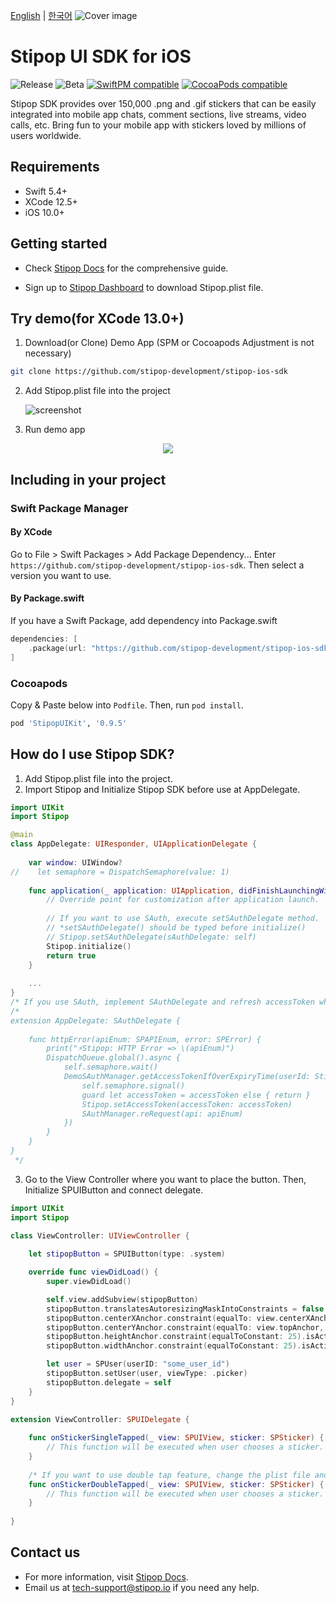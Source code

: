 [English](./README.md) | [한국어](./README.kr.md)
![Cover image](https://user-images.githubusercontent.com/30883319/139041228-f88b6e2f-4523-4d56-913e-927956e88dc6.png)

# Stipop UI SDK for iOS

![Release](https://img.shields.io/github/v/release/stipop-development/stipop-ios-sdk?sort=semver&style=flat&label=release)
![Beta](https://img.shields.io/github/v/release/stipop-development/stipop-ios-sdk?include_prereleases&sort=semver&style=flat&label=beta)
[![SwiftPM compatible](https://img.shields.io/badge/SwiftPM-compatible-green.svg?style=flat)](https://swift.org/package-manager/)
[![CocoaPods compatible](https://img.shields.io/badge/CocoaPods-compatible-green.svg?style=flat)](https://cocoapods.org/pods/Stipop)

Stipop SDK provides over 150,000 .png and .gif stickers that can be easily integrated into mobile app chats, comment sections, live streams, video calls, etc. Bring fun to your mobile app with stickers loved by millions of users worldwide.

## Requirements

- Swift 5.4+
- XCode 12.5+
- iOS 10.0+

## Getting started

- Check [Stipop Docs](https://docs.stipop.io/en/sdk/ios/get-started/quick-start) for the comprehensive guide.

- Sign up to [Stipop Dashboard](https://dashboard.stipop.io/create-application) to download Stipop.plist file.

## Try demo(for XCode 13.0+)

1. Download(or Clone) Demo App
   (SPM or Cocoapods Adjustment is not necessary)

```bash
git clone https://github.com/stipop-development/stipop-ios-sdk
```

2. Add Stipop.plist file into the project

   ![screenshot](https://user-images.githubusercontent.com/30883319/138623975-d5666bad-e0b4-405b-beaf-ed233e376135.png)

3. Run demo app

<p align="center"><img src="https://user-images.githubusercontent.com/30883319/139041399-d4aee7d3-387f-4f9e-a045-f239a0cc2918.png"></p>

## Including in your project

### Swift Package Manager

#### By XCode

Go to File > Swift Packages > Add Package Dependency...
Enter `https://github.com/stipop-development/stipop-ios-sdk`. Then select a version you want to use.

#### By Package.swift

If you have a Swift Package, add dependency into Package.swift

```swift
dependencies: [
    .package(url: "https://github.com/stipop-development/stipop-ios-sdk.git", .upToNextMajor(from: "0.9.5"))
]
```

### Cocoapods

Copy & Paste below into `Podfile`. Then, run `pod install`.

```ruby
pod 'StipopUIKit', '0.9.5'
```


How do I use Stipop SDK?
-------------------

1. Add Stipop.plist file into the project.
2. Import Stipop and Initialize Stipop SDK before use at AppDelegate.
```swift
import UIKit
import Stipop

@main
class AppDelegate: UIResponder, UIApplicationDelegate {
    
    var window: UIWindow?
//    let semaphore = DispatchSemaphore(value: 1)
    
    func application(_ application: UIApplication, didFinishLaunchingWithOptions launchOptions: [UIApplication.LaunchOptionsKey: Any]?) -> Bool {
        // Override point for customization after application launch.
        
        // If you want to use SAuth, execute setSAuthDelegate method.
        // *setSAuthDelegate() should be typed before initialize()
        // Stipop.setSAuthDelegate(sAuthDelegate: self)
        Stipop.initialize()
        return true
    }
    
    ...
}
/* If you use SAuth, implement SAuthDelegate and refresh accessToken when authorization error occured. */
/*
extension AppDelegate: SAuthDelegate {
    
    func httpError(apiEnum: SPAPIEnum, error: SPError) {
        print("⚡️Stipop: HTTP Error => \(apiEnum)")
        DispatchQueue.global().async {
            self.semaphore.wait()
            DemoSAuthManager.getAccessTokenIfOverExpiryTime(userId: Stipop.getUser().userID, completion: { accessToken in
                self.semaphore.signal()
                guard let accessToken = accessToken else { return }
                Stipop.setAccessToken(accessToken: accessToken)
                SAuthManager.reRequest(api: apiEnum)
            })
        }
    }
}
 */
```
3. Go to the View Controller where you want to place the button. Then, Initialize SPUIButton and connect delegate.

```swift
import UIKit
import Stipop

class ViewController: UIViewController {
  
    let stipopButton = SPUIButton(type: .system)

    override func viewDidLoad() {
        super.viewDidLoad()

        self.view.addSubview(stipopButton)
        stipopButton.translatesAutoresizingMaskIntoConstraints = false
        stipopButton.centerXAnchor.constraint(equalTo: view.centerXAnchor).isActive = true
        stipopButton.centerYAnchor.constraint(equalTo: view.topAnchor, constant: 150).isActive = true
        stipopButton.heightAnchor.constraint(equalToConstant: 25).isActive = true
        stipopButton.widthAnchor.constraint(equalToConstant: 25).isActive = true

        let user = SPUser(userID: "some_user_id")
        stipopButton.setUser(user, viewType: .picker)
        stipopButton.delegate = self
    }
}

extension ViewController: SPUIDelegate {
 
    func onStickerSingleTapped(_ view: SPUIView, sticker: SPSticker) {
        // This function will be executed when user chooses a sticker.
    }
  
    /* If you want to use double tap feature, change the plist file and implement this function. */
    func onStickerDoubleTapped(_ view: SPUIView, sticker: SPSticker) {
        // This function will be executed when user chooses a sticker.
    }
  
}
```

## Contact us

- For more information, visit [Stipop Docs](https://docs.stipop.io/en/sdk/ios/get-started/quick-start).
- Email us at tech-support@stipop.io if you need any help.
